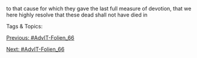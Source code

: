 to that cause for which they gave the last full 
measure of devotion, 
that we here highly 
resolve that these dead 
shall not have died in 

   Tags & Topics:
   

[Previous: #AdvIT-Folien_66](AdvIT-Folien_66.md)

[Next: #AdvIT-Folien_66](AdvIT-Folien_66.md)